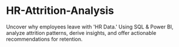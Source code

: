 # HR-Attrition-Analysis
Uncover why employees leave with 'HR Data.' Using SQL &amp; Power BI, analyze attrition patterns, derive insights, and offer actionable recommendations for retention. 
